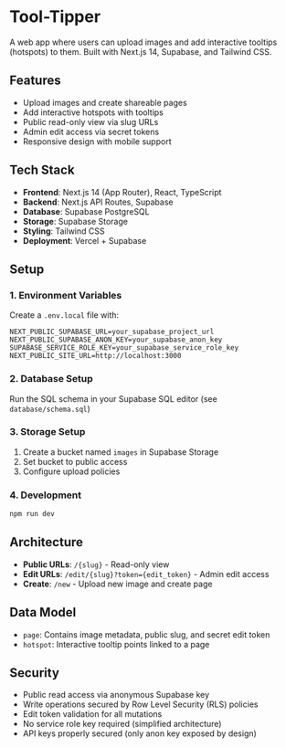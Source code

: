 # Tool-Tipper

A web app where users can upload images and add interactive tooltips (hotspots) to them. Built with Next.js 14, Supabase, and Tailwind CSS.

## Features

- Upload images and create shareable pages
- Add interactive hotspots with tooltips
- Public read-only view via slug URLs
- Admin edit access via secret tokens
- Responsive design with mobile support

## Tech Stack

- **Frontend**: Next.js 14 (App Router), React, TypeScript
- **Backend**: Next.js API Routes, Supabase
- **Database**: Supabase PostgreSQL
- **Storage**: Supabase Storage
- **Styling**: Tailwind CSS
- **Deployment**: Vercel + Supabase

## Setup

### 1. Environment Variables

Create a `.env.local` file with:

```env
NEXT_PUBLIC_SUPABASE_URL=your_supabase_project_url
NEXT_PUBLIC_SUPABASE_ANON_KEY=your_supabase_anon_key
SUPABASE_SERVICE_ROLE_KEY=your_supabase_service_role_key
NEXT_PUBLIC_SITE_URL=http://localhost:3000
```

### 2. Database Setup

Run the SQL schema in your Supabase SQL editor (see `database/schema.sql`)

### 3. Storage Setup

1. Create a bucket named `images` in Supabase Storage
2. Set bucket to public access
3. Configure upload policies

### 4. Development

```bash
npm run dev
```

## Architecture

- **Public URLs**: `/{slug}` - Read-only view
- **Edit URLs**: `/edit/{slug}?token={edit_token}` - Admin edit access
- **Create**: `/new` - Upload new image and create page

## Data Model

- `page`: Contains image metadata, public slug, and secret edit token
- `hotspot`: Interactive tooltip points linked to a page

## Security

- Public read access via anonymous Supabase key
- Write operations secured by Row Level Security (RLS) policies
- Edit token validation for all mutations
- No service role key required (simplified architecture)
- API keys properly secured (only anon key exposed by design)
